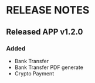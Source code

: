 # RELEASE NOTES

## Released APP v1.2.0

### Added

- Bank Transfer
- Bank Transfer PDF generate
- Crypto Payment
